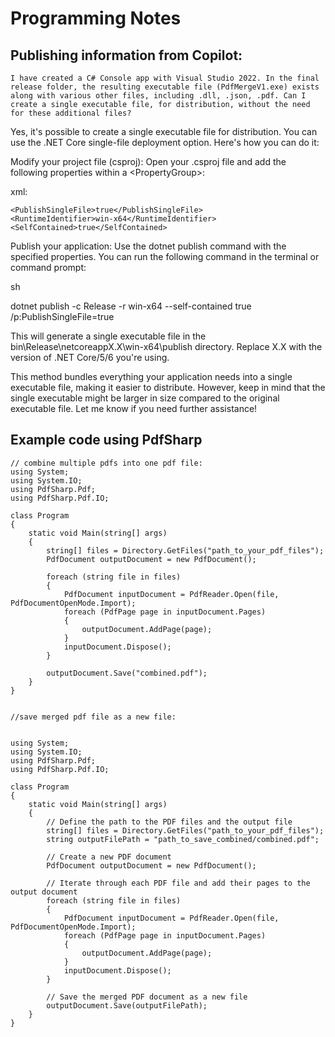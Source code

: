 # Programming Notes

## Publishing information from Copilot:

```
I have created a C# Console app with Visual Studio 2022. In the final release folder, the resulting executable file (PdfMergeV1.exe) exists along with various other files, including .dll, .json, .pdf. Can I create a single executable file, for distribution, without the need for these additional files?
```

Yes, it's possible to create a single executable file for distribution. You can use the .NET Core single-file deployment option. Here's how you can do it:

Modify your project file (csproj): Open your .csproj file and add the following properties within a \<PropertyGroup\>:

xml:

```
<PublishSingleFile>true</PublishSingleFile>
<RuntimeIdentifier>win-x64</RuntimeIdentifier>
<SelfContained>true</SelfContained>
```

Publish your application: Use the dotnet publish command with the specified properties. You can run the following command in the terminal or command prompt:

sh

dotnet publish -c Release -r win-x64 --self-contained true /p:PublishSingleFile=true

This will generate a single executable file in the bin\Release\netcoreappX.X\win-x64\publish directory. Replace X.X with the version of .NET Core/5/6 you're using.

This method bundles everything your application needs into a single executable file, making it easier to distribute. However, keep in mind that the single executable might be larger in size compared to the original executable file. Let me know if you need further assistance!

## Example code using PdfSharp

```
// combine multiple pdfs into one pdf file:
using System;
using System.IO;
using PdfSharp.Pdf;
using PdfSharp.Pdf.IO;

class Program
{
    static void Main(string[] args)
    {
        string[] files = Directory.GetFiles("path_to_your_pdf_files");
        PdfDocument outputDocument = new PdfDocument();

        foreach (string file in files)
        {
            PdfDocument inputDocument = PdfReader.Open(file, PdfDocumentOpenMode.Import);
            foreach (PdfPage page in inputDocument.Pages)
            {
                outputDocument.AddPage(page);
            }
            inputDocument.Dispose();
        }

        outputDocument.Save("combined.pdf");
    }
}


//save merged pdf file as a new file:


using System;
using System.IO;
using PdfSharp.Pdf;
using PdfSharp.Pdf.IO;

class Program
{
    static void Main(string[] args)
    {
        // Define the path to the PDF files and the output file
        string[] files = Directory.GetFiles("path_to_your_pdf_files");
        string outputFilePath = "path_to_save_combined/combined.pdf";

        // Create a new PDF document
        PdfDocument outputDocument = new PdfDocument();

        // Iterate through each PDF file and add their pages to the output document
        foreach (string file in files)
        {
            PdfDocument inputDocument = PdfReader.Open(file, PdfDocumentOpenMode.Import);
            foreach (PdfPage page in inputDocument.Pages)
            {
                outputDocument.AddPage(page);
            }
            inputDocument.Dispose();
        }

        // Save the merged PDF document as a new file
        outputDocument.Save(outputFilePath);
    }
}
```
